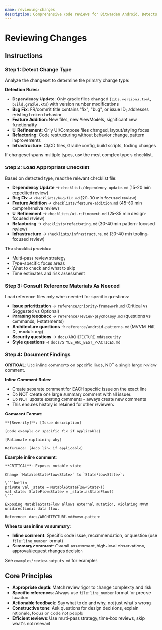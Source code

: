 ```yaml
---
name: reviewing-changes
description: Comprehensive code reviews for Bitwarden Android. Detects change type (dependency update, bug fix, feature, UI, refactoring, infrastructure) and applies appropriate review depth. Validates MVVM patterns, Hilt DI, security requirements, and test coverage per project standards. Use when reviewing pull requests, checking commits, analyzing code changes, or evaluating architectural compliance.
---
```


# Reviewing Changes

## Instructions

### Step 1: Detect Change Type

Analyze the changeset to determine the primary change type:

**Detection Rules:**
- **Dependency Update**: Only gradle files changed (`libs.versions.toml`, `build.gradle.kts`) with version number modifications
- **Bug Fix**: PR/commit title contains "fix", "bug", or issue ID; addresses existing broken behavior
- **Feature Addition**: New files, new ViewModels, significant new functionality
- **UI Refinement**: Only UI/Compose files changed, layout/styling focus
- **Refactoring**: Code restructuring without behavior change, pattern improvements
- **Infrastructure**: CI/CD files, Gradle config, build scripts, tooling changes

If changeset spans multiple types, use the most complex type's checklist.

### Step 2: Load Appropriate Checklist

Based on detected type, read the relevant checklist file:

- **Dependency Update** → `checklists/dependency-update.md` (15-20 min expedited review)
- **Bug Fix** → `checklists/bug-fix.md` (20-30 min focused review)
- **Feature Addition** → `checklists/feature-addition.md` (45-60 min comprehensive review)
- **UI Refinement** → `checklists/ui-refinement.md` (25-35 min design-focused review)
- **Refactoring** → `checklists/refactoring.md` (30-40 min pattern-focused review)
- **Infrastructure** → `checklists/infrastructure.md` (30-40 min tooling-focused review)

The checklist provides:
- Multi-pass review strategy
- Type-specific focus areas
- What to check and what to skip
- Time estimates and risk assessment

### Step 3: Consult Reference Materials As Needed

Load reference files only when needed for specific questions:

- **Issue prioritization** → `reference/priority-framework.md` (Critical vs Suggested vs Optional)
- **Phrasing feedback** → `reference/review-psychology.md` (questions vs commands, I-statements)
- **Architecture questions** → `reference/android-patterns.md` (MVVM, Hilt DI, module org)
- **Security questions** → `docs/ARCHITECTURE.md#security`
- **Style questions** → `docs/STYLE_AND_BEST_PRACTICES.md`

### Step 4: Document Findings

**CRITICAL**: Use inline comments on specific lines, NOT a single large review comment.

**Inline Comment Rules**:
- Create separate comment for EACH specific issue on the exact line
- Do NOT create one large summary comment with all issues
- Do NOT update existing comments - always create new comments
- This ensures history is retained for other reviewers

**Comment Format**:
```
**[Severity]**: [Issue description]

[Code example or specific fix if applicable]

[Rationale explaining why]

Reference: [docs link if applicable]
```

**Example inline comment**:
```
**CRITICAL**: Exposes mutable state

Change `MutableStateFlow<State>` to `StateFlow<State>`:

\```kotlin
private val _state = MutableStateFlow<State>()
val state: StateFlow<State> = _state.asStateFlow()
\```

Exposing MutableStateFlow allows external mutation, violating MVVM unidirectional data flow.

Reference: docs/ARCHITECTURE.md#mvvm-pattern
```

**When to use inline vs summary**:
- **Inline comment**: Specific code issue, recommendation, or question (use `file:line_number` format)
- **Summary comment**: Overall assessment, high-level observations, approval/request changes decision

See `examples/review-outputs.md` for examples.

## Core Principles

- **Appropriate depth**: Match review rigor to change complexity and risk
- **Specific references**: Always use `file:line_number` format for precise location
- **Actionable feedback**: Say what to do and why, not just what's wrong
- **Constructive tone**: Ask questions for design decisions, explain rationale, focus on code not people
- **Efficient reviews**: Use multi-pass strategy, time-box reviews, skip what's not relevant
